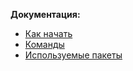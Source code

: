 **Документация:**

- [Как начать](./.docs/howtostart.md)
- [Команды](./.docs/commands.md)
- [Используемые пакеты](./.docs/packages.md)